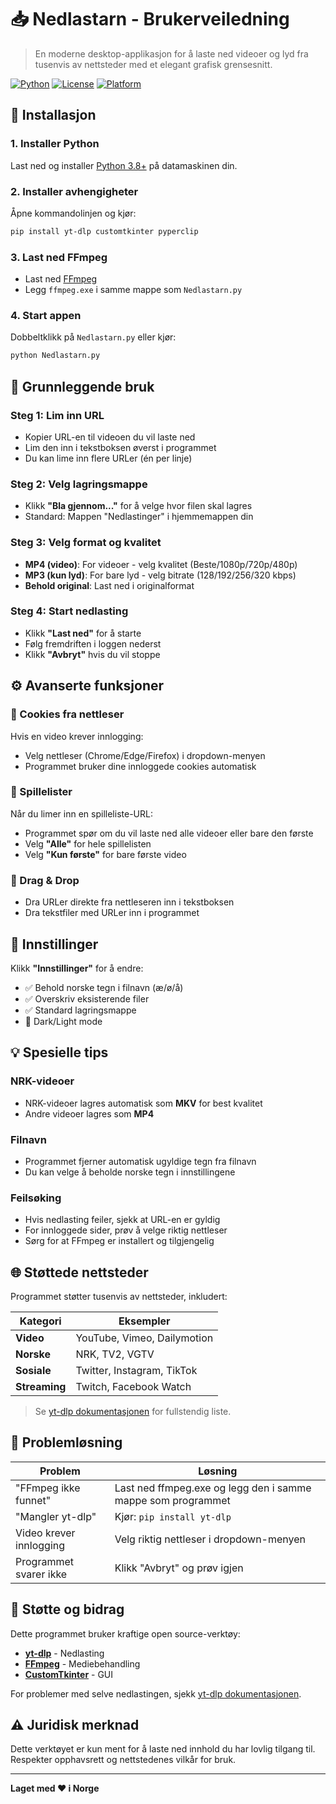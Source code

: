 # 📥 Nedlastarn - Brukerveiledning

> En moderne desktop-applikasjon for å laste ned videoer og lyd fra tusenvis av nettsteder med et elegant grafisk grensesnitt.

[![Python](https://img.shields.io/badge/Python-3.8+-blue.svg)](https://python.org)
[![License](https://img.shields.io/badge/License-MIT-green.svg)](LICENSE)
[![Platform](https://img.shields.io/badge/Platform-Windows-lightgrey.svg)](https://github.com)

## 🚀 Installasjon

### 1. Installer Python
Last ned og installer [Python 3.8+](https://python.org) på datamaskinen din.

### 2. Installer avhengigheter
Åpne kommandolinjen og kjør:
```bash
pip install yt-dlp customtkinter pyperclip
```

### 3. Last ned FFmpeg
- Last ned [FFmpeg](https://ffmpeg.org/download.html)
- Legg `ffmpeg.exe` i samme mappe som `Nedlastarn.py`

### 4. Start appen
Dobbeltklikk på `Nedlastarn.py` eller kjør:
```bash
python Nedlastarn.py
```

## 📖 Grunnleggende bruk

### Steg 1: Lim inn URL
- Kopier URL-en til videoen du vil laste ned
- Lim den inn i tekstboksen øverst i programmet
- Du kan lime inn flere URLer (én per linje)

### Steg 2: Velg lagringsmappe
- Klikk **"Bla gjennom..."** for å velge hvor filen skal lagres
- Standard: Mappen "Nedlastinger" i hjemmemappen din

### Steg 3: Velg format og kvalitet
- **MP4 (video)**: For videoer - velg kvalitet (Beste/1080p/720p/480p)
- **MP3 (kun lyd)**: For bare lyd - velg bitrate (128/192/256/320 kbps)
- **Behold original**: Last ned i originalformat

### Steg 4: Start nedlasting
- Klikk **"Last ned"** for å starte
- Følg fremdriften i loggen nederst
- Klikk **"Avbryt"** hvis du vil stoppe

## ⚙️ Avanserte funksjoner

### 🍪 Cookies fra nettleser
Hvis en video krever innlogging:
- Velg nettleser (Chrome/Edge/Firefox) i dropdown-menyen
- Programmet bruker dine innloggede cookies automatisk

### 📜 Spillelister
Når du limer inn en spilleliste-URL:
- Programmet spør om du vil laste ned alle videoer eller bare den første
- Velg **"Alle"** for hele spillelisten
- Velg **"Kun første"** for bare første video

### 📁 Drag & Drop
- Dra URLer direkte fra nettleseren inn i tekstboksen
- Dra tekstfiler med URLer inn i programmet

## 🎨 Innstillinger

Klikk **"Innstillinger"** for å endre:

- ✅ Behold norske tegn i filnavn (æ/ø/å)
- ✅ Overskriv eksisterende filer
- ✅ Standard lagringsmappe
- 🌙 Dark/Light mode

## 💡 Spesielle tips

### NRK-videoer
- NRK-videoer lagres automatisk som **MKV** for best kvalitet
- Andre videoer lagres som **MP4**

### Filnavn
- Programmet fjerner automatisk ugyldige tegn fra filnavn
- Du kan velge å beholde norske tegn i innstillingene

### Feilsøking
- Hvis nedlasting feiler, sjekk at URL-en er gyldig
- For innloggede sider, prøv å velge riktig nettleser
- Sørg for at FFmpeg er installert og tilgjengelig

## 🌐 Støttede nettsteder

Programmet støtter tusenvis av nettsteder, inkludert:

| Kategori | Eksempler |
|----------|----------|
| **Video** | YouTube, Vimeo, Dailymotion |
| **Norske** | NRK, TV2, VGTV |
| **Sosiale** | Twitter, Instagram, TikTok |
| **Streaming** | Twitch, Facebook Watch |

> Se [yt-dlp dokumentasjonen](https://github.com/yt-dlp/yt-dlp) for fullstendig liste.

## 🔧 Problemløsning

| Problem | Løsning |
|---------|---------|
| "FFmpeg ikke funnet" | Last ned ffmpeg.exe og legg den i samme mappe som programmet |
| "Mangler yt-dlp" | Kjør: `pip install yt-dlp` |
| Video krever innlogging | Velg riktig nettleser i dropdown-menyen |
| Programmet svarer ikke | Klikk "Avbryt" og prøv igjen |

## 🤝 Støtte og bidrag

Dette programmet bruker kraftige open source-verktøy:
- **[yt-dlp](https://github.com/yt-dlp/yt-dlp)** - Nedlasting
- **[FFmpeg](https://ffmpeg.org/)** - Mediebehandling
- **[CustomTkinter](https://github.com/TomSchimansky/CustomTkinter)** - GUI

For problemer med selve nedlastingen, sjekk [yt-dlp dokumentasjonen](https://github.com/yt-dlp/yt-dlp).

## ⚠️ Juridisk merknad

Dette verktøyet er kun ment for å laste ned innhold du har lovlig tilgang til. Respekter opphavsrett og nettstedenes vilkår for bruk.

---

**Laget med ❤️ i Norge**